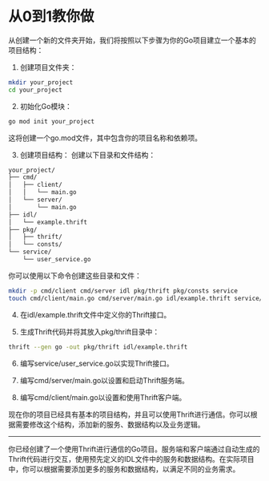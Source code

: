 # 从0到1教你做

从创建一个新的文件夹开始，我们将按照以下步骤为你的Go项目建立一个基本的项目结构：

1. 创建项目文件夹：
```sh
mkdir your_project
cd your_project
```
2. 初始化Go模块：
```sh
go mod init your_project
```

这将创建一个go.mod文件，其中包含你的项目名称和依赖项。

3. 创建项目结构：
创建以下目录和文件结构：

```sh
your_project/
├── cmd/
│   ├── client/
│   │   └── main.go
│   └── server/
│       └── main.go
├── idl/
│   └── example.thrift
├── pkg/
│   ├── thrift/
│   └── consts/
└── service/
    └── user_service.go
```

你可以使用以下命令创建这些目录和文件：

```sh
mkdir -p cmd/client cmd/server idl pkg/thrift pkg/consts service
touch cmd/client/main.go cmd/server/main.go idl/example.thrift service/user_service.go
```

4. 在idl/example.thrift文件中定义你的Thrift接口。

5. 生成Thrift代码并将其放入pkg/thrift目录中：

```sh
thrift --gen go -out pkg/thrift idl/example.thrift
```
6. 编写service/user_service.go以实现Thrift接口。

7. 编写cmd/server/main.go以设置和启动Thrift服务端。

8. 编写cmd/client/main.go以设置和使用Thrift客户端。

现在你的项目已经具有基本的项目结构，并且可以使用Thrift进行通信。你可以根据需要修改这个结构，添加新的服务、数据结构以及业务逻辑。



---

你已经创建了一个使用Thrift进行通信的Go项目。服务端和客户端通过自动生成的Thrift代码进行交互，使用预先定义的IDL文件中的服务和数据结构。在实际项目中，你可以根据需要添加更多的服务和数据结构，以满足不同的业务需求。
